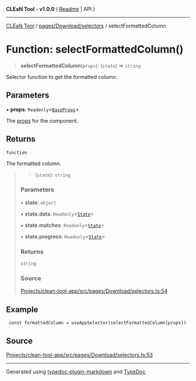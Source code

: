 **CLEaN Tool - v1.0.0** ( [Readme](../../../../README.md) \| API )

***

[CLEaN Tool](../../../../modules.md) / [pages/Download/selectors](../README.md) / selectFormattedColumn

# Function: selectFormattedColumn()

> **selectFormattedColumn**(`props`): (`state`) => `string`

Selector function to get the formatted column.

## Parameters

▪ **props**: `Readonly`\<[`BaseProps`](../private/interfaces/BaseProps.md)\>

The [props](../private/interfaces/BaseProps.md) for the component.

## Returns

`function`

The formatted column.

> > (`state`): `string`
>
> ### Parameters
>
> ▪ **state**: `object`
>
> ▪ **state.data**: `Readonly`\<[`State`](../../../../reducers/data/interfaces/State.md)\>
>
> ▪ **state.matches**: `Readonly`\<[`State`](../../../../selectors/progress/private/interfaces/State.md)\>
>
> ▪ **state.progress**: `Readonly`\<[`State`](../../../../selectors/progress/private/interfaces/State.md)\>
>
> ### Returns
>
> `string`
>
> ### Source
>
> [Projects/clean-tool-app/src/pages/Download/selectors.ts:54](https://github.com/yuckyh/clean-tool-app/)
>

## Example

```tsx
 const formattedColumn = useAppSelector(selectFormattedColumn(props))
```

## Source

[Projects/clean-tool-app/src/pages/Download/selectors.ts:53](https://github.com/yuckyh/clean-tool-app/)

***

Generated using [typedoc-plugin-markdown](https://www.npmjs.com/package/typedoc-plugin-markdown) and [TypeDoc](https://typedoc.org/)
